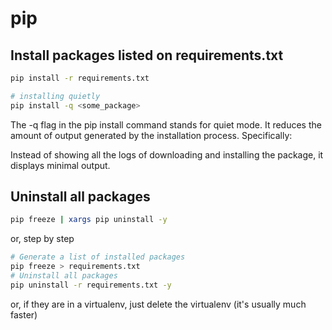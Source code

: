 # pip

## Install packages listed on requirements.txt

```bash
pip install -r requirements.txt
```

```bash
# installing quietly
pip install -q <some_package>
```

The -q flag in the pip install command stands for quiet mode. It reduces the amount of output generated by the installation process. Specifically:

Instead of showing all the logs of downloading and installing the package, it displays minimal output.

## Uninstall all packages

```bash
pip freeze | xargs pip uninstall -y
```

or, step by step

```bash
# Generate a list of installed packages
pip freeze > requirements.txt
# Uninstall all packages
pip uninstall -r requirements.txt -y
```

or, if they are in a virtualenv, just delete the virtualenv (it's usually much faster)

